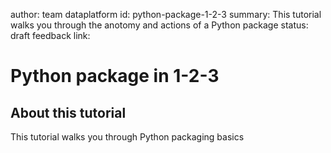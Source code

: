 author: team dataplatform
id: python-package-1-2-3
summary: This tutorial walks you through the anotomy and actions of a Python package
status: draft
feedback link:

# Python package in 1-2-3

## About this tutorial

This tutorial walks you through Python packaging basics
